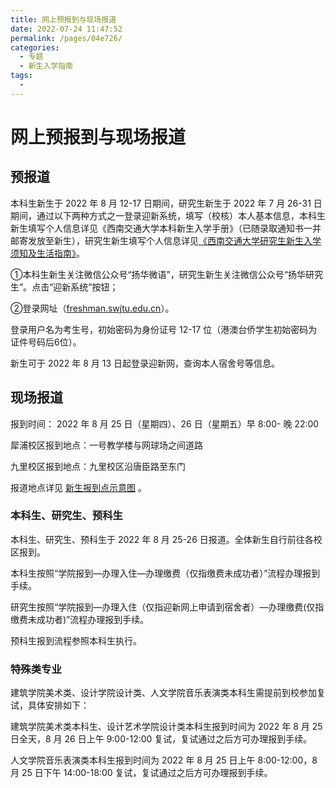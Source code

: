 ```yaml
---
title: 网上预报到与现场报道
date: 2022-07-24 11:47:52
permalink: /pages/04e726/
categories:
  - 专题
  - 新生入学指南
tags:
  - 
---
```


<!-- markdownlint-disable MD025 MD033 -->

# 网上预报到与现场报道

## 预报道

本科生新生于 2022 年 8 月 12-17 日期间，研究生新生于 2022 年 7 月 26-31 日期间，通过以下两种方式之一登录迎新系统，填写（校核）本人基本信息，本科生新生填写个人信息详见《西南交通大学本科新生入学手册》（已随录取通知书一并邮寄发放至新生），研究生新生填写个人信息详见[《西南交通大学研究生新生入学须知及生活指南》](http://xgservice.swjtu.edu.cn/service/uploadserver/down/getfile?file=files/mytest/202207/c88969ba-0785-46b3-b1eb-f721239d011c.pdf|%E9%99%84%E4%BB%B62%EF%BC%9A%E8%A5%BF%E5%8D%97%E4%BA%A4%E9%80%9A%E5%A4%A7%E5%AD%A6%E7%A0%94%E7%A9%B6%E7%94%9F%E6%96%B0%E7%94%9F%E5%85%A5%E5%AD%A6%E9%A1%BB%E7%9F%A5%E5%8F%8A%E7%94%9F%E6%B4%BB%E6%8C%87%E5%8D%97.pdf)。

①本科生新生关注微信公众号“扬华微语”，研究生新生关注微信公众号“扬华研究生”。点击“迎新系统”按钮；

②登录网址（[freshman.swjtu.edu.cn](https://freshman.swjtu.edu.cn/)）。

登录用户名为考生号，初始密码为身份证号 12-17 位（港澳台侨学生初始密码为证件号码后6位）。

新生可于 2022 年 8 月 13 日起登录迎新网，查询本人宿舍号等信息。

## 现场报道

报到时间： 2022 年 8 月 25 日（星期四）、26 日（星期五）早 8:00- 晚 22:00

犀浦校区报到地点：一号教学楼与网球场之间道路

九里校区报到地点：九里校区沿唐臣路至东门

报道地点详见 [新生报到点示意图](http://xgservice.swjtu.edu.cn/service/uploadserver/down/getfile?file=files/mytest/202207/8895222b-c976-4b3f-b7ac-45139e524df5.pdf|%E9%99%84%E4%BB%B63%EF%BC%9A%E6%96%B0%E7%94%9F%E6%8A%A5%E5%88%B0%E7%82%B9%E7%A4%BA%E6%84%8F%E5%9B%BE.pdf) 。

### 本科生、研究生、预科生

本科生、研究生、预科生于 2022 年 8 月 25-26 日报道。全体新生自行前往各校区报到。

本科生按照“学院报到—办理入住—办理缴费（仅指缴费未成功者）”流程办理报到手续。

研究生按照“学院报到—办理入住（仅指迎新网上申请到宿舍者）—办理缴费(仅指缴费未成功者)”流程办理报到手续。

预科生报到流程参照本科生执行。

### 特殊类专业

建筑学院美术类、设计学院设计类、人文学院音乐表演类本科生需提前到校参加复试，具体安排如下：

建筑学院美术类本科生、设计艺术学院设计类本科生报到时间为 2022 年 8 月 25 日全天，8 月 26 日上午 9:00-12:00 复试，复试通过之后方可办理报到手续。

人文学院音乐表演类本科生报到时间为 2022 年 8 月 25 日上午 8:00-12:00，8 月 25 日下午 14:00-18:00 复试，复试通过之后方可办理报到手续。
